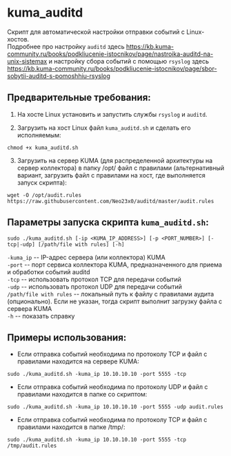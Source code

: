 # kuma_auditd
Скрипт для автоматической настройки отправки событий с Linux-хостов.  
Подробнее про настройку `auditd` здесь https://kb.kuma-community.ru/books/podkliucenie-istocnikov/page/nastroika-auditd-na-unix-sistemax и настройку сбора событий с помощью `rsyslog` здесь https://kb.kuma-community.ru/books/podkliucenie-istocnikov/page/sbor-sobytii-auditd-s-pomoshhiu-rsyslog

## Предварительные требования:
1. На хосте Linux установить и запустить службы `rsyslog` и `auditd`.  
   
2. Загрузить на хост Linux файл `kuma_auditd.sh` и сделать его исполняемым:  
```
chmod +x kuma_auditd.sh
```  

3. Загрузить на сервер KUMA (для распределенной архитектуры на сервер коллектора) в папку /opt/ файл с правилами (альтернативный вариант, загрузить файл с правилами на хост, где выполняется запуск скрипта):  
```
wget -O /opt/audit.rules https://raw.githubusercontent.com/Neo23x0/auditd/master/audit.rules
```  

## Параметры запуска скрипта `kuma_auditd.sh`:  
`sudo ./kuma_auditd.sh [-ip <KUMA_IP_ADDRESS>] [-p <PORT_NUMBER>] [-tcp|-udp] [/path/file with rules] [-h]`  

`-kuma_ip` -- IP-адрес сервера (или коллектора) KUMA  
`-port` -- порт сервиса коллектора KUMA, предназначенного для приема и обработки событий auditd  
`-tcp` -- использовать протокол TCP для передачи событий  
`-udp` -- использовать протокол UDP для передачи событий  
`/path/file with rules` -- локальный путь к файлу с правилами аудита (опционально). Если не указан, тогда скрипт выполнит загрузку файла с сервера KUMA  
`-h` -- показать справку  

## Примеры использования:  
- Если отправка событий необходима по протоколу TCP и файл с правилами находится на сервере KUMA:  
```
sudo ./kuma_auditd.sh -kuma_ip 10.10.10.10 -port 5555 -tcp
```  

- Если отправка событий необходима по протоколу UDP и файл с правилами находится в папке со скриптом:  
```
sudo ./kuma_auditd.sh -kuma_ip 10.10.10.10 -port 5555 -udp audit.rules
```  

- Если отправка событий необходима по протоколу TCP и файл с правилами находится в папке /tmp/:  
```
sudo ./kuma_auditd.sh -kuma_ip 10.10.10.10 -port 5555 -tcp /tmp/audit.rules
```
